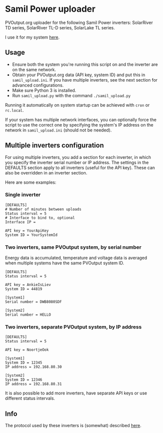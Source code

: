 # Samil Power uploader

PVOutput.org uploader for the following Samil Power inverters: SolarRiver TD
series, SolarRiver TL-D series, SolarLake TL series.

I use it for my system [here](http://pvoutput.org/intraday.jsp?sid=44819).

## Usage

* Ensure both the system you're running this script on and the inverter are on
the same network.
* Obtain your PVOutput.org data (API key, system ID) and put this in
`samil_upload.ini`. If you have multiple inverters, see the next section for
advanced configurations.
* Make sure Python 3 is installed.
* Run `samil_upload.py` with the command `./samil_upload.py`

Running it automatically on system startup can be achieved with `cron` or
`rc.local`.

If your system has multiple network interfaces, you can optionally force the
script to use the correct one by specifying the system's IP address on the
network in `samil_upload.ini` (should not be needed).

## Multiple inverters configuration

For using multiple inverters, you add a section for each inverter, in which you
specify the inverter serial number or IP address. The settings in the DEFAULTS
section apply to all inverters (useful for the API key). These can also be
overridden in an inverter section.

Here are some examples:

### Single inverter

```
[DEFAULTS]
# Number of minutes between uploads
Status interval = 5
# Interface to bind to, optional
Interface IP =

API key = YourApiKey
System ID = YourSystemId
```

### Two inverters, same PVOutput system, by serial number

Energy data is accumulated, temperature and voltage data is averaged when
multiple systems have the same PVOutput system ID.

```
[DEFAULTS]
Status interval = 5

API key = AnkieIsLiev
System ID = 44819

[System1]
Serial number = DWB8080SDF

[System2]
Serial number = HELLO
```

### Two inverters, separate PVOutput system, by IP address

```
[DEFAULTS]
Status interval = 5

API key = NoortjeOok

[System1]
System ID = 12345
IP address = 192.168.80.30

[System2]
System ID = 12346
IP address = 192.168.80.31
```

It is also possible to add more inverters, have separate API keys or use
different status intervals.

## Info

The protocol used by these inverters is (somewhat) described
[here](https://github.com/mhvis/solar/wiki/Communication-protocol).
